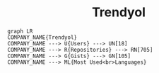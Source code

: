 <h1 align="center">Trendyol</h1>

```mermaid
graph LR
COMPANY_NAME{Trendyol}
COMPANY_NAME ---> U{Users} ---> UN[18]
COMPANY_NAME ---> R{Repositories} ---> RN[705]
COMPANY_NAME ---> G{Gists} ---> GN[105]
COMPANY_NAME ---> ML{Most Used<br>Languages}
```

